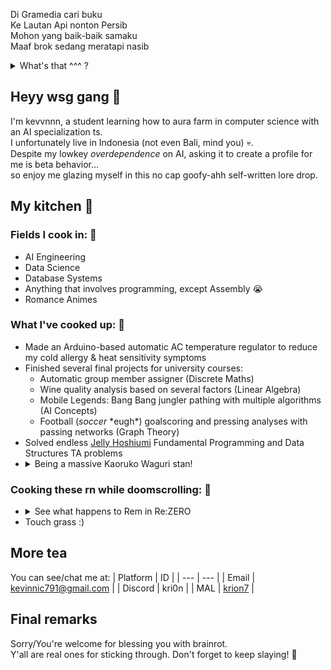 Di Gramedia cari buku<br>
Ke Lautan Api nonton Persib<br>
Mohon yang baik-baik samaku<br>
Maaf brok sedang meratapi nasib<br>

<details>
  <summary>What's that ^^^ ?</summary>
  A <a href=https://en.wikipedia.org/wiki/Pantun>pantun</a>! It's an oral form of poetry in the Malayic language group, which includes Indonesian, my mother tongue.<br>
  It's particularly sublime for sharing with your special someone, bar the self-cringe.<br><br>
  
  Rougly translated, it means:<br>
  <i>In Gramedia find book<br>
  To Lautan Api watch Persib<br>
  Please be good to me<br>
  Sorry bro lamenting fate rn</i>

  Welp, it only works when it rhymes.<br>
  <img src="assets/eto-bleh.gif" alt=":bleh:" style="width:6em">
</details>

## Heyy wsg gang 👏
I'm kevvnnn, a student learning how to aura farm in computer science with an AI specialization ts.<br>
I unfortunately live in Indonesia (not even Bali, mind you) 💀.<br>
Despite my lowkey _overdependence_ on AI, asking it to create a profile for me is beta behavior...<br>
so enjoy me glazing myself in this no cap goofy-ahh self-written lore drop.

## My kitchen 🍴
### **Fields I cook in:** 🍳
- AI Engineering
- Data Science
- Database Systems
- Anything that involves programming, except Assembly 😭
- Romance Animes

### **What I've cooked up:** 🍲
- Made an Arduino-based automatic AC temperature regulator to reduce my cold allergy & heat sensitivity symptoms
- Finished several final projects for university courses:
  - Automatic group member assigner (Discrete Maths)
  - Wine quality analysis based on several factors (Linear Algebra)
  - Mobile Legends: Bang Bang jungler pathing with multiple algorithms (AI Concepts)
  - Football (*soccer* \*eugh*\) goalscoring and pressing analyses with passing networks (Graph Theory)
- Solved endless [Jelly Hoshiumi](https://www.youtube.com/clip/UgkxFniKTkwzlyLx0Qo76v5K_Py-XogmsJKi) Fundamental Programming and Data Structures TA problems
- <details>
    <summary>Being a massive Kaoruko Waguri stan!</summary>
        <img src="assets/kaoruko-hepi.jpg" style="width:4em"><img src="assets/kaoruko-yandere.jpg" style="width:4em"><img src="assets/kaoruko-bday.jpg" style="width:4em">
    </details>

### **Cooking these rn while doomscrolling:** 🤞
- <details>
    <summary>See what happens to Rem in Re:ZERO</summary>
        <img src="assets/rem-re-zero-icon.png" style="width:4em">
    </details>
- Touch grass :)

## More tea
You can see/chat me at:
| Platform | ID |
| --- | --- |
| Email | kevinnic791@gmail.com |
| Discord | kri0n |
| MAL | [krion7](https://myanimelist.net/profile/krion7) |

## Final remarks
Sorry/You're welcome for blessing you with brainrot.<br>
Y'all are real ones for sticking through. Don't forget to keep slaying! 👋

<!--
**kevvnnn/kevvnnn** is a ✨ _special_ ✨ repository because its `README.md` (this file) appears on your GitHub profile.

Here are some ideas to get you started:

- 🔭 I’m currently working on ...
- 🌱 I’m currently learning ...
- 👯 I’m looking to collaborate on ...
- 🤔 I’m looking for help with ...
- 💬 Ask me about ...
- 📫 How to reach me: ...
- 😄 Pronouns: ...
- ⚡ Fun fact: ...
-->
